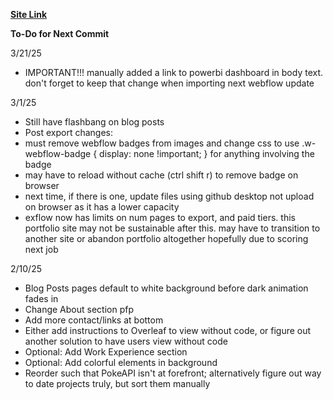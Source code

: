 **[Site Link](adamhoportfolio.github.io)** 


**To-Do for Next Commit**

3/21/25
- IMPORTANT!!! manually added a link to powerbi dashboard in body text. don't forget to keep that change when importing next webflow update


3/1/25
- Still have flashbang on blog posts
- Post export changes:
-   must remove webflow badges from images and change css to use .w-webflow-badge {
    display: none !important;
} for anything involving the badge
- may have to reload without cache (ctrl shift r) to remove badge on browser
- next time, if there is one, update files using github desktop not upload on browser as it has a lower capacity
- exflow now has limits on num pages to export, and paid tiers. this portfolio site may not be sustainable after this. may have to transition to another site or abandon portfolio altogether hopefully due to scoring next job

2/10/25
- Blog Posts pages default to white background before dark animation fades in
- Change About section pfp
- Add more contact/links at bottom
- Either add instructions to Overleaf to view without code, or figure out another solution to have users view without code
- Optional: Add Work Experience section
- Optional: Add colorful elements in background
- Reorder such that PokeAPI isn't at forefront; alternatively figure out way to date projects truly, but sort them manually
